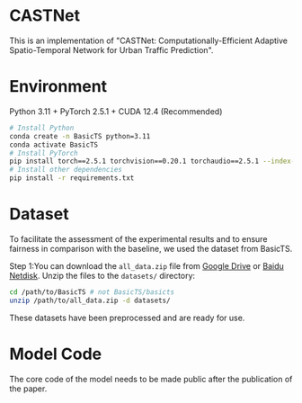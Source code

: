 # CASTNet
This is an implementation of "CASTNet: Computationally-Efficient Adaptive Spatio-Temporal Network for Urban Traffic Prediction".

# Environment
Python 3.11 + PyTorch 2.5.1 + CUDA 12.4 (Recommended)

```bash
# Install Python
conda create -n BasicTS python=3.11
conda activate BasicTS
# Install PyTorch
pip install torch==2.5.1 torchvision==0.20.1 torchaudio==2.5.1 --index-url https://download.pytorch.org/whl/cu124
# Install other dependencies
pip install -r requirements.txt
```

# Dataset
To facilitate the assessment of the experimental results and to ensure fairness in comparison with the baseline, we used the dataset from BasicTS.

Step 1:You can download the `all_data.zip` file from [Google Drive](https://drive.google.com/drive/folders/14EJVODCU48fGK0FkyeVom_9lETh80Yjp?usp=sharing) or [Baidu Netdisk](https://pan.baidu.com/s/1shA2scuMdZHlx6pj35Dl7A?pwd=s2xe). Unzip the files to the `datasets/` directory:

```bash
cd /path/to/BasicTS # not BasicTS/basicts
unzip /path/to/all_data.zip -d datasets/
```

These datasets have been preprocessed and are ready for use.


# Model Code
The core code of the model needs to be made public after the publication of the paper.
